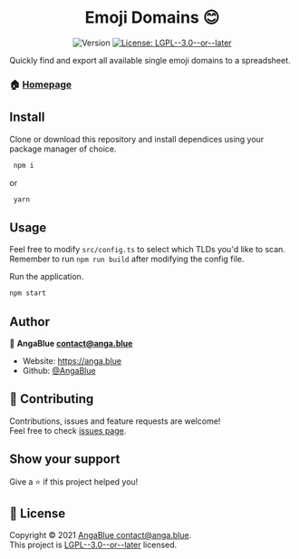 <h1 align="center">Emoji Domains 😊</h1>
<p align="center">
  <img alt="Version" src="https://img.shields.io/badge/version-1.0.0-blue.svg?cacheSeconds=2592000" />
  <a href="https://github.com/AngaBlue/emoji-domains/blob/master/LICENSE" target="_blank">
    <img alt="License: LGPL--3.0--or--later" src="https://img.shields.io/github/license/AngaBlue/emoji-domains?color=green" />
  </a>
</p>

Quickly find and export all available single emoji domains to a spreadsheet.

### 🏠 [Homepage](https://github.com/AngaBlue/emoji-domains#readme)

## Install
Clone or download this repository and install dependices using your package manager of choice.
```sh
 npm i
```
or
```sh
 yarn
```
## Usage
Feel free to modify `src/config.ts` to select which TLDs you'd like to scan.  Remember to run `npm run build` after modifying the config file.

Run the application.
```sh
npm start
```

## Author

👤 **AngaBlue <contact@anga.blue>**

* Website: https://anga.blue
* Github: [@AngaBlue](https://github.com/AngaBlue)

## 🤝 Contributing

Contributions, issues and feature requests are welcome!<br />Feel free to check [issues page](https://github.com/AngaBlue/emoji-domains/issues).

## Show your support

Give a ⭐️ if this project helped you!

## 📝 License

Copyright © 2021 [AngaBlue <contact@anga.blue>](https://github.com/AngaBlue).<br />
This project is [LGPL--3.0--or--later](https://github.com/AngaBlue/emoji-domains/blob/master/LICENSE) licensed.
